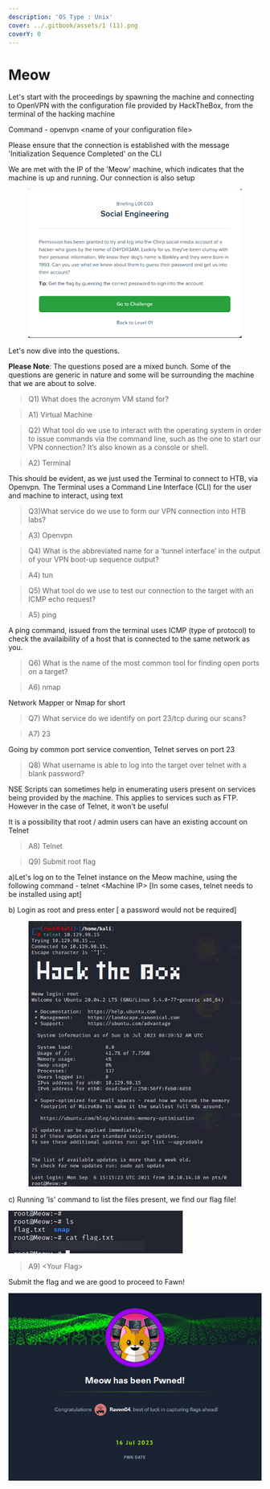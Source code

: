 ```yaml
---
description: 'OS Type : Unix'
cover: ../.gitbook/assets/1 (11).png
coverY: 0
---
```


# Meow

Let's start with the proceedings by spawning the machine and connecting to OpenVPN with the configuration file provided by HackTheBox, from the terminal of the hacking machine

Command - openvpn \<name of your configuration file>&#x20;

Please ensure that the connection is established with the message 'Initialization Sequence Completed' on the CLI

We are met with the IP of the 'Meow' machine, which indicates that the machine is up and running. Our connection is also setup

<figure><img src="../.gitbook/assets/1 (3).png" alt=""><figcaption></figcaption></figure>

Let's now dive into the questions.

**Please Note**: The questions posed are a mixed bunch. Some of the questions are generic in nature and some will be surrounding the machine that we are about to solve.

> Q1) What does the acronym VM stand for?

> A1) Virtual Machine

> Q2) What tool do we use to interact with the operating system in order to issue commands via the command line, such as the one to start our VPN connection? It’s also known as a console or shell.

> A2) Terminal

This should be evident, as we just used the Terminal to connect to HTB, via Openvpn. The Terminal uses a Command Line Interface (CLI) for the user and machine to interact, using text

> Q3)What service do we use to form our VPN connection into HTB labs?

> A3) Openvpn

> Q4) What is the abbreviated name for a ‘tunnel interface’ in the output of your VPN boot-up sequence output?

> A4) tun

> Q5) What tool do we use to test our connection to the target with an ICMP echo request?

> A5) ping

A ping command, issued from the terminal uses ICMP (type of protocol) to check the availaibility of a host that is connected to the same network as you.

> Q6) What is the name of the most common tool for finding open ports on a target?

> A6) nmap

Network Mapper or Nmap for short

> Q7) What service do we identify on port 23/tcp during our scans?

> A7) 23

Going by common port service convention, Telnet serves on port 23

> Q8) What username is able to log into the target over telnet with a blank password?

NSE Scripts can sometimes help in enumerating users present on services being provided by the machine. This applies to services such as FTP. However in the case of Telnet, it won't be useful

It is a possibility that root / admin users can have an existing account on Telnet&#x20;

> A8) Telnet

> Q9) Submit root flag

a)Let's log on to the Telnet instance on the Meow machine, using the following command - telnet \<Machine IP> \[In some cases, telnet needs to be installed using apt]

b) Login as root and press enter \[ a password would not be required]



<figure><img src="../.gitbook/assets/1 (1).png" alt=""><figcaption></figcaption></figure>

c) Running 'ls' command to list the files present, we find our flag file!

&#x20;                  ![](<../.gitbook/assets/image (5).png>)

> A9) \<Your Flag>

Submit the flag and we are good to proceed to Fawn!

&#x20;                   <img src="../.gitbook/assets/image.png" alt="" data-size="original">
